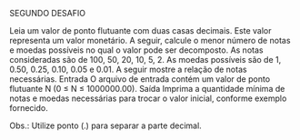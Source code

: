 SEGUNDO DESAFIO

Leia um valor de ponto flutuante com duas casas decimais. Este valor representa um valor
monetário. A seguir, calcule o menor número de notas e moedas possíveis no qual o valor
pode ser decomposto. As notas consideradas são de 100, 50, 20, 10, 5, 2. As moedas
possíveis são de 1, 0.50, 0.25, 0.10, 0.05 e 0.01. A seguir mostre a relação de notas
necessárias.
Entrada
O arquivo de entrada contém um valor de ponto flutuante N (0 ≤ N ≤ 1000000.00).
Saída
Imprima a quantidade mínima de notas e moedas necessárias para trocar o valor inicial,
conforme exemplo fornecido.

Obs.: Utilize ponto (.) para separar a parte decimal.
